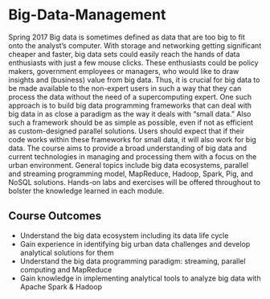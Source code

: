 # Big-Data-Management
Spring 2017
Big data is sometimes defined as data that are too big to fit onto the analyst’s computer. With storage and networking getting significant cheaper and faster, big data sets could easily reach the hands of data enthusiasts with just a few mouse clicks. These enthusiasts could be policy makers, government employees or managers, who would like to draw insights and (business) value from big data. Thus, it is crucial for big data to be made available to the non-expert users in such a way that they can process the data without the need of a supercomputing expert. One such approach is to build big data programming frameworks that can deal with big data in as close a paradigm as the way it deals with “small data.” Also such a framework should be as simple as possible, even if not as efficient as custom-designed parallel solutions. Users should expect that if their code works within these frameworks for small data, it will also work for big data.
The course aims to provide a broad understanding of big data and current technologies in managing and processing them with a focus on the urban environment. General topics include big data ecosystems, parallel and streaming programming model, MapReduce, Hadoop, Spark, Pig, and NoSQL solutions. Hands-on labs and exercises will be offered throughout to bolster the knowledge learned in each module.

## Course Outcomes

* Understand the big data ecosystem including its data life cycle
* Gain experience in identifying big urban data challenges and develop analytical solutions for them
* Understand the big data programming paradigm: streaming, parallel computing and MapReduce
* Gain knowledge in implementing analytical tools to analyze big data with Apache Spark & Hadoop
